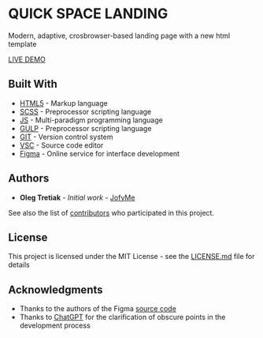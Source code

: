 # QUICK SPACE LANDING

Modern, adaptive, crosbrowser-based landing page with a new html template

[LIVE DEMO](https://jofyme.github.io/marakesh-site/)

## Built With
* [HTML5](https://en.wikipedia.org/wiki/HTML5) - Markup language
* [SCSS](https://en.wikipedia.org/wiki/SCSS) - Preprocessor scripting language
* [JS](https://en.wikipedia.org/wiki/JavaScript) - Multi-paradigm programming language
* [GULP](https://gulpjs.com/) - Preprocessor scripting language
* [GIT](https://git-scm.com/) - Version control system
* [VSC](https://code.visualstudio.com/) - Source code editor 
* [Figma](https://www.figma.com/) - Online service for interface development

## Authors

* **Oleg Tretiak** - *Initial work* - [JofyMe](https://github.com/JofyMe)

See also the list of [contributors](https://github.com/JofyMe/quick-space/graphs/contributors) who participated in this project.

## License

This project is licensed under the MIT License - see the [LICENSE.md](LICENSE.md) file for details

## Acknowledgments

* Thanks to the authors of the Figma [source code]([https://www.figma.com/file/AcrYfABg5N5WtOR7q7X2r6/QuickSpace--SaaS-%26-Agency-Website-(Community)?node-id=904-69&t=ZAiEMFfMYPnxOtHf-0](https://www.figma.com/file/C6mAoIk8D7MorNE984rB7x/Untitled?type=design&node-id=0-1&mode=design&t=Wuzgxp8hcUeCCJRI-0))
* Thanks to [ChatGPT](https://chat.openai.com/chat) for the clarification of obscure points in the development process

